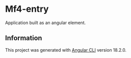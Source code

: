 # Mf4-entry

Application built as an angular element.

## Information

This project was generated with [Angular CLI](https://github.com/angular/angular-cli) version 18.2.0.
